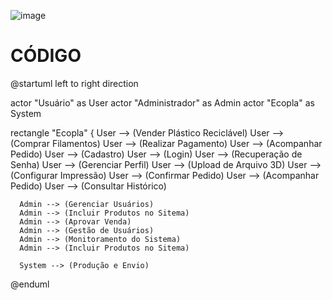 ![image](https://github.com/user-attachments/assets/c82075d2-aa9e-4e32-94b9-23746edd49d2)

# CÓDIGO  
  @startuml
  left to right direction

  actor "Usuário" as User
  actor "Administrador" as Admin
  actor "Ecopla" as System

  rectangle "Ecopla" {
      User --> (Vender Plástico Reciclável)
      User --> (Comprar Filamentos)
      User --> (Realizar Pagamento)
      User --> (Acompanhar Pedido)
      User --> (Cadastro)
      User --> (Login)
      User --> (Recuperação de Senha)
      User --> (Gerenciar Perfil)
      User --> (Upload de Arquivo 3D)
      User --> (Configurar Impressão)
      User --> (Confirmar Pedido)
      User --> (Acompanhar Pedido)
      User --> (Consultar Histórico)

      Admin --> (Gerenciar Usuários)
      Admin --> (Incluir Produtos no Sitema)
      Admin --> (Aprovar Venda)
      Admin --> (Gestão de Usuários)
      Admin --> (Monitoramento do Sistema)
      Admin --> (Incluir Produtos no Sitema)

      System --> (Produção e Envio)

  @enduml
